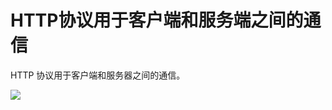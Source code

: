 # HTTP协议用于客户端和服务端之间的通信

HTTP 协议用于客户端和服务器之间的通信。

![](http://ww3.sinaimg.cn/large/7011d6cfjw1f09lcgpowsj20mg06gdgl.jpg)
